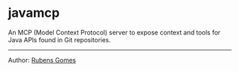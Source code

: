 # javamcp

An MCP (Model Context Protocol) server to expose context and tools for Java
APIs found in Git repositories.

---
Author:  [Rubens Gomes](https://rubensgomes.com/)
